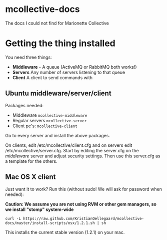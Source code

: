 mcollective-docs
================

The docs I could not find for Marionette Collective

Getting the thing installed
===========================

You need three things:

- **Middleware** - A queue (ActiveMQ or RabbitMQ both works!)
- **Servers** Any number of servers listening to that queue
- **Client** A client to send commands with


Ubuntu middleware/server/client
-------------------------------

Packages needed:
- Middleware ``mcollective-middleware``
- Regular servers ``mcollective-server``
- Client pc's: ``mcollective-client``

Go to every server and install the above packages. 

On clients, edit /etc/mcollective/client.cfg and on servers edit /etc/mcollective/server.cfg. Start by editing the server.cfg on the *middleware* server and adjust security settings. Then use this server.cfg as a template for the others.

Mac OS X client
---------------

Just want it to work? Run this (without sudo! We will ask for password when needed):

  **Caution: We assume you are not using RVM or other gem managers, so we install "stomp" system-wide**

``curl -L https://raw.github.com/KristianOellegaard/mcollective-docs/master/install-scripts/osx/1.2.1.sh | sh``

This installs the current stable version (1.2.1) on your mac.